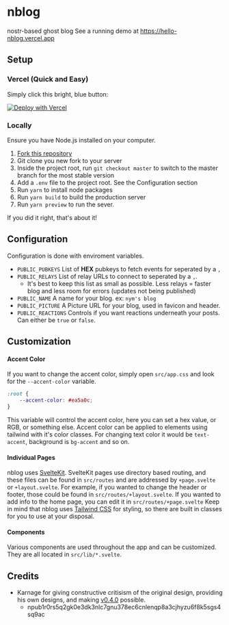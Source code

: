 # nblog

nostr-based ghost blog
See a running demo at https://hello-nblog.vercel.app

## Setup

### Vercel (Quick and Easy)

Simply click this bright, blue button:

[![Deploy with Vercel](https://vercel.com/button)](https://vercel.com/new/clone?repository-url=https://github.com/jacany/nblog/tree/master&env=PUBLIC_PUBKEYS,PUBLIC_RELAYS,PUBLIC_NAME,PUBLIC_PICTURE,PUBLIC_REACTIONS&envDescription=nblog%20configuration&envLink=https://github.com/jacany/nblog%23configuration&project-name=nblog&repository-name=my-nblog)

### Locally

Ensure you have Node.js installed on your computer.

1. [Fork this repository](https://github.com/jacany/nblog/fork)
2. Git clone you new fork to your server
3. Inside the project root, run `git checkout master` to switch to the master branch for the most stable version
4. Add a `.env` file to the project root. See the Configuration section
5. Run `yarn` to install node packages
6. Run `yarn build` to build the production server
7. Run `yarn preview` to run the sever.

If you did it right, that's about it!

## Configuration

Configuration is done with enviroment variables.

-   `PUBLIC_PUBKEYS` List of **HEX** pubkeys to fetch events for seperated by a `,`
-   `PUBLIC_RELAYS` List of relay URLs to connect to seperated by a `,`.
    -   It's best to keep this list as small as possible. Less relays = faster blog and less room for errors (updates not being published)
-   `PUBLIC_NAME` A name for your blog. ex: `nym's blog`
-   `PUBLIC_PICTURE` A Picture URL for your blog, used in favicon and header.
-   `PUBLIC_REACTIONS` Controls if you want reactions underneath your posts. Can either be `true` or `false`.

## Customization

#### Accent Color
If you want to change the accent color, simply open `src/app.css` and look for the `--accent-color` variable.
```css
:root {
	--accent-color: #ea5a0c;
}
```
This variable will control the accent color, here you can set a hex value, or RGB, or something else.
Accent color can be applied to elements using tailwind with it's color classes. For changing text color it would be `text-accent`, background is `bg-accent` and so on.

#### Individual Pages
nblog uses [SvelteKit](https://kit.svelte.dev/). SvelteKit pages use directory based routing, and these files can be found in `src/routes` and are addressed by `+page.svelte` or `+layout.svelte`.
For example, if you wanted to change the header or footer, those could be found in `src/routes/+layout.svelte`.
If you wanted to add info to the home page, you can edit it in `src/routes/+page.svelte`
Keep in mind that nblog uses [Tailwind CSS](https://tailwindcss.com) for styling, so there are built in classes for you to use at your disposal.

#### Components
Various components are used throughout the app and can be customized. They are all located in `src/lib/*.svelte`.


## Credits
- Karnage for giving constructive critisism of the original design, providing his own designs, and making [v0.4.0](https://github.com/jacany/nblog/releases/tag/v0.4.0) possible.
	- npub1r0rs5q2gk0e3dk3nlc7gnu378ec6cnlenqp8a3cjhyzu6f8k5sgs4sq9ac
